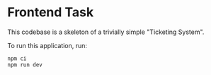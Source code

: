 # Frontend Task

This codebase is a skeleton of a trivially simple "Ticketing System".

To run this application, run:

```
npm ci
npm run dev
```
